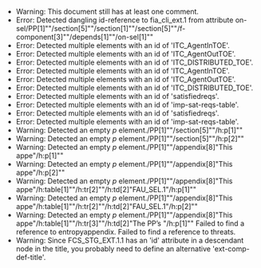 * Warning: This document still has at least one comment.
* Error: Detected dangling id-reference to fia_cli_ext.1 from attribute
        on-sel/PP[1]""/section[5]""/section[1]""/section[5]""/f-component[3]""/depends[1]""/on-sel[1]""
* Error: Detected multiple elements with an id of 'ITC_AgentInTOE'.
* Error: Detected multiple elements with an id of 'ITC_AgentOutTOE'.
* Error: Detected multiple elements with an id of 'ITC_DISTRIBUTED_TOE'.
* Error: Detected multiple elements with an id of 'ITC_AgentInTOE'.
* Error: Detected multiple elements with an id of 'ITC_AgentOutTOE'.
* Error: Detected multiple elements with an id of 'ITC_DISTRIBUTED_TOE'.
* Error: Detected multiple elements with an id of 'satisfiedreqs'.
* Error: Detected multiple elements with an id of 'imp-sat-reqs-table'.
* Error: Detected multiple elements with an id of 'satisfiedreqs'.
* Error: Detected multiple elements with an id of 'imp-sat-reqs-table'.
* Warning: Detected an empty _p_ element./PP[1]""/section[5]""/h:p[1]""
* Warning: Detected an empty _p_ element./PP[1]""/section[5]""/h:p[2]""
* Warning: Detected an empty _p_ element./PP[1]""/appendix[8]"This appe"/h:p[1]""
* Warning: Detected an empty _p_ element./PP[1]""/appendix[8]"This appe"/h:p[2]""
* Warning: Detected an empty _p_ element./PP[1]""/appendix[8]"This appe"/h:table[1]""/h:tr[2]""/h:td[2]"FAU_SEL.1"/h:p[1]""
* Warning: Detected an empty _p_ element./PP[1]""/appendix[8]"This appe"/h:table[1]""/h:tr[2]""/h:td[2]"FAU_SEL.1"/h:p[2]""
* Warning: Detected an empty _p_ element./PP[1]""/appendix[8]"This appe"/h:table[1]""/h:tr[3]""/h:td[2]"The PP’s "/h:p[1]""
 Failed to find a reference to entropyappendix.
 Failed to find a reference to threats.
* Warning: Since FCS_STG_EXT.1.1 has an 'id' attribute in a descendant node in the title, you probably need to define an alternative 'ext-comp-def-title'.
                       
